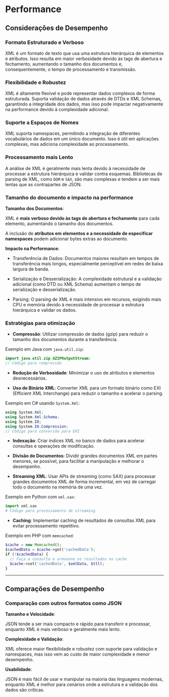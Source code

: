 # Performance

## Considerações de Desempenho

### Formato Estruturado e Verboso

XML é um formato de texto que usa uma estrutura hierárquica de elementos e atributos. Isso resulta em maior verbosidade devido às tags de abertura e fechamento, aumentando o tamanho dos documentos e, consequentemente, o tempo de processamento e transmissão.

### Flexibilidade e Robustez

XML é altamente flexível e pode representar dados complexos de forma estruturada. Suporta validação de dados através de DTDs e XML Schemas, garantindo a integridade dos dados, mas isso pode impactar negativamente na performance devido à complexidade adicional.

### Suporte a Espaços de Nomes

XML suporta namespaces, permitindo a integração de diferentes vocabulários de dados em um único documento. Isso é útil em aplicações complexas, mas adiciona complexidade ao processamento.

### Processamento mais Lento

A análise de XML é geralmente mais lenta devido à necessidade de processar a estrutura hierárquica e validar contra esquemas. Bibliotecas de parsing de XML, como `DOM` e `SAX`, são mais complexas e tendem a ser mais lentas que as contrapartes de JSON.

### Tamanho do documento e impacto na performance

**Tamanho dos Documentos**:

XML é **mais verboso devido às tags de abertura e fechamento** para cada elemento, aumentando o tamanho dos documentos.

A inclusão de **atributos em elementos e a necessidade de especificar namespaces** podem adicionar bytes extras ao documento.

**Impacto na Performance**:

- Transferência de Dados: Documentos maiores resultam em tempos de transferência mais longos, especialmente perceptível em redes de baixa largura de banda.

- Serialização e Desserialização: A complexidade estrutural e a validação adicional (como DTD ou XML Schema) aumentam o tempo de serialização e desserialização.

- Parsing: O parsing de XML é mais intensivo em recursos, exigindo mais CPU e memória devido à necessidade de processar a estrutura hierárquica e validar os dados.

### Estratégias para otimização

- **Compressão**: Utilizar compressão de dados (gzip) para reduzir o tamanho dos documentos durante a transferência.

Exemplo em Java com `java.util.zip`:

```java
import java.util.zip.GZIPOutputStream;
// Código para compressão
```

- **Redução de Verbosidade**: Minimizar o uso de atributos e elementos desnecessários.

- **Uso de Binário XML**: Converter XML para um formato binário como EXI (Efficient XML Interchange) para reduzir o tamanho e acelerar o parsing.

Exemplo em C# usando `System.Xml`:

```csharp
using System.Xml;
using System.Xml.Schema;
using System.IO;
using System.IO.Compression;
// Código para conversão para EXI
```

- **Indexação**: Criar índices XML no banco de dados para acelerar consultas e operações de modificação.

- **Divisão de Documentos**: Dividir grandes documentos XML em partes menores, se possível, para facilitar a manipulação e melhorar o desempenho.

- **Streaming XML**: Usar APIs de streaming (como SAX) para processar grandes documentos XML de forma incremental, em vez de carregar todo o documento na memória de uma vez.

Exemplo em Python com `xml.sax`:

```python
import xml.sax
# Código para processamento de streaming
```

- **Caching**: Implementar caching de resultados de consultas XML para evitar processamento repetitivo.

Exemplo em PHP com `memcached`:

```php
$cache = new Memcached();
$cachedData = $cache->get('cachedData');
if (!$cachedData) {
  // Faça a consulta e armazene os resultados no cache
  $cache->set('cachedData', $xmlData, $ttl);
}
```

---

## Comparações de Desempenho

### Comparação com outros formatos como JSON

**Tamanho e Velocidade**:

JSON tende a ser mais compacto e rápido para transferir e processar, enquanto XML é mais verboso e geralmente mais lento.

**Complexidade e Validação**:

XML oferece maior flexibilidade e robustez com suporte para validação e namespaces, mas isso vem ao custo de maior complexidade e menor desempenho.

**Usabilidade**:

JSON é mais fácil de usar e manipular na maioria das linguagens modernas, enquanto XML é melhor para cenários onde a estrutura e a validação dos dados são críticas.
